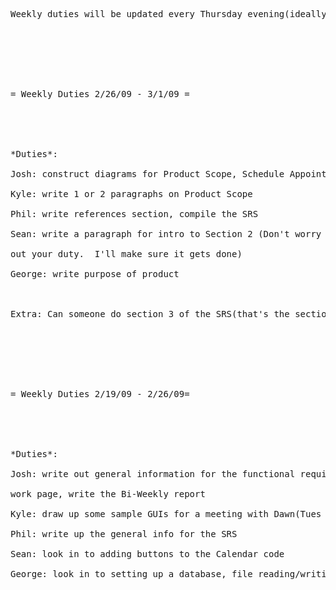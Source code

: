 <pre>
Weekly duties will be updated every Thursday evening(ideally).<br>
<br>
<br>
<br>
= Weekly Duties 2/26/09 - 3/1/09 =<br>
<br>
<br>
*Duties*:<br>
Josh: construct diagrams for Product Scope, Schedule Appointment<br>
Kyle: write 1 or 2 paragraphs on Product Scope<br>
Phil: write references section, compile the SRS<br>
Sean: write a paragraph for intro to Section 2 (Don't worry about it, I didn't write<br>
out your duty.  I'll make sure it gets done)<br>
George: write purpose of product<br>
<br>
Extra: Can someone do section 3 of the SRS(that's the section dealing with the NFRs)<br>
<br>
<br>
<br>
= Weekly Duties 2/19/09 - 2/26/09=<br>
<br>
<br>
*Duties*:<br>
Josh: write out general information for the functional requirements, create a wiki<br>
work page, write the Bi-Weekly report<br>
Kyle: draw up some sample GUIs for a meeting with Dawn(Tues or Thurs)<br>
Phil: write up the general info for the SRS<br>
Sean: look in to adding buttons to the Calendar code<br>
George: look in to setting up a database, file reading/writing if no db can be found<br>
</pre>